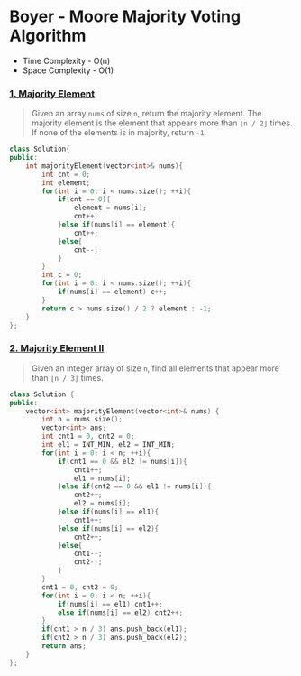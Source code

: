 # Boyer - Moore Majority Voting Algorithm
<ul>
  <li>Time Complexity - O(n)</li>
  <li>Space Complexity - O(1)</li>
</ul>

<h3><a href="https://leetcode.com/problems/majority-element/">1. Majority Element</a></h3>

>Given an array `nums` of size `n`, return the majority element. The majority element is the element that appears more than `⌊n / 2⌋` times. If none of the elements is in majority, return `-1`.

```cpp
class Solution{
public:
    int majorityElement(vector<int>& nums){
        int cnt = 0;
        int element;
        for(int i = 0; i < nums.size(); ++i){
            if(cnt == 0){
                element = nums[i];
                cnt++;
            }else if(nums[i] == element){
                cnt++;
            }else{
                cnt--;
            }
        }
        int c = 0;
        for(int i = 0; i < nums.size(); ++i){
            if(nums[i] == element) c++;
        }
        return c > nums.size() / 2 ? element : -1;
    }
};
```

<h3><a href="https://leetcode.com/problems/majority-element/">2. Majority Element II</a></h3>

>Given an integer array of size `n`, find all elements that appear more than `⌊n / 3⌋` times.

```cpp
class Solution {
public:
    vector<int> majorityElement(vector<int>& nums) {
        int n = nums.size();
        vector<int> ans;
        int cnt1 = 0, cnt2 = 0;
        int el1 = INT_MIN, el2 = INT_MIN;
        for(int i = 0; i < n; ++i){
            if(cnt1 == 0 && el2 != nums[i]){
                cnt1++;
                el1 = nums[i];
            }else if(cnt2 == 0 && el1 != nums[i]){
                cnt2++;
                el2 = nums[i];
            }else if(nums[i] == el1){
                cnt1++;
            }else if(nums[i] == el2){
                cnt2++;
            }else{
                cnt1--;
                cnt2--;
            }
        }
        cnt1 = 0, cnt2 = 0;
        for(int i = 0; i < n; ++i){
            if(nums[i] == el1) cnt1++;
            else if(nums[i] == el2) cnt2++;
        }
        if(cnt1 > n / 3) ans.push_back(el1);
        if(cnt2 > n / 3) ans.push_back(el2);
        return ans;
    }
};
```
